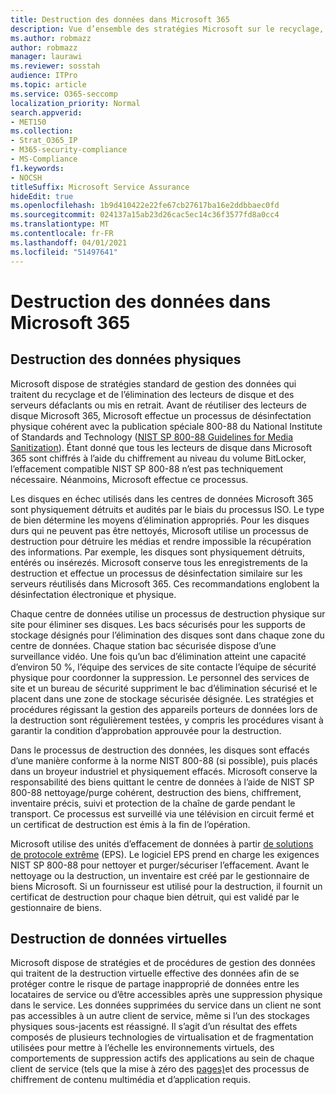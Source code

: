 ```yaml
---
title: Destruction des données dans Microsoft 365
description: Vue d’ensemble des stratégies Microsoft sur le recyclage, l’élimination ou la destruction des disques et serveurs du centre de données Microsoft 365.
ms.author: robmazz
author: robmazz
manager: laurawi
ms.reviewer: sosstah
audience: ITPro
ms.topic: article
ms.service: O365-seccomp
localization_priority: Normal
search.appverid:
- MET150
ms.collection:
- Strat_O365_IP
- M365-security-compliance
- MS-Compliance
f1.keywords:
- NOCSH
titleSuffix: Microsoft Service Assurance
hideEdit: true
ms.openlocfilehash: 1b9d410422e22fe67cb27617ba16e2ddbbaec0fd
ms.sourcegitcommit: 024137a15ab23d26cac5ec14c36f3577fd8a0cc4
ms.translationtype: MT
ms.contentlocale: fr-FR
ms.lasthandoff: 04/01/2021
ms.locfileid: "51497641"
---
```

# <a name="data-destruction-in-microsoft-365"></a>Destruction des données dans Microsoft 365

## <a name="physical-data-destruction"></a>Destruction des données physiques

Microsoft dispose de stratégies standard de gestion des données qui traitent du recyclage et de l’élimination des lecteurs de disque et des serveurs défaclants ou mis en retrait. Avant de réutiliser des lecteurs de disque Microsoft 365, Microsoft effectue un processus de désinfectation physique cohérent avec la publication spéciale 800-88 du National Institute of Standards and Technology ([NIST SP 800-88 Guidelines for Media Sanitization](https://nvlpubs.nist.gov/nistpubs/SpecialPublications/NIST.SP.800-88r1.pdf)). Étant donné que tous les lecteurs de disque dans Microsoft 365 sont chiffrés à l’aide du chiffrement au niveau du volume BitLocker, l’effacement compatible NIST SP 800-88 n’est pas techniquement nécessaire. Néanmoins, Microsoft effectue ce processus.

Les disques en échec utilisés dans les centres de données Microsoft 365 sont physiquement détruits et audités par le biais du processus ISO. Le type de bien détermine les moyens d’élimination appropriés. Pour les disques durs qui ne peuvent pas être nettoyés, Microsoft utilise un processus de destruction pour détruire les médias et rendre impossible la récupération des informations. Par exemple, les disques sont physiquement détruits, entérés ou insérezés. Microsoft conserve tous les enregistrements de la destruction et effectue un processus de désinfectation similaire sur les serveurs réutilisés dans Microsoft 365. Ces recommandations englobent la désinfectation électronique et physique.

Chaque centre de données utilise un processus de destruction physique sur site pour éliminer ses disques. Les bacs sécurisés pour les supports de stockage désignés pour l’élimination des disques sont dans chaque zone du centre de données. Chaque station bac sécurisée dispose d’une surveillance vidéo. Une fois qu’un bac d’élimination atteint une capacité d’environ 50 %, l’équipe des services de site contacte l’équipe de sécurité physique pour coordonner la suppression. Le personnel des services de site et un bureau de sécurité suppriment le bac d’élimination sécurisé et le placent dans une zone de stockage sécurisée désignée. Les stratégies et procédures régissant la gestion des appareils porteurs de données lors de la destruction sont régulièrement testées, y compris les procédures visant à garantir la condition d’approbation approuvée pour la destruction.

Dans le processus de destruction des données, les disques sont effacés d’une manière conforme à la norme NIST 800-88 (si possible), puis placés dans un broyeur industriel et physiquement effacés. Microsoft conserve la responsabilité des biens quittant le centre de données à l’aide de NIST SP 800-88 nettoyage/purge cohérent, destruction des biens, chiffrement, inventaire précis, suivi et protection de la chaîne de garde pendant le transport. Ce processus est surveillé via une télévision en circuit fermé et un certificat de destruction est émis à la fin de l’opération.

Microsoft utilise des unités d’effacement de données à partir [de solutions de protocole extrême](https://www.enterprisedataerasure.com/) (EPS). Le logiciel EPS prend en charge les exigences NIST SP 800-88 pour nettoyer et purger/sécuriser l’effacement. Avant le nettoyage ou la destruction, un inventaire est créé par le gestionnaire de biens Microsoft. Si un fournisseur est utilisé pour la destruction, il fournit un certificat de destruction pour chaque bien détruit, qui est validé par le gestionnaire de biens.

## <a name="virtual-data-destruction"></a>Destruction de données virtuelles

Microsoft dispose de stratégies et de procédures de gestion des données qui traitent de la destruction virtuelle effective des données afin de se protéger contre le risque de partage inapproprié de données entre les locataires de service ou d’être accessibles après une suppression physique dans le service. Les données supprimées du service dans un client ne sont pas accessibles à un autre client de service, même si l’un des stockages physiques sous-jacents est réassigné. Il s’agit d’un résultat des effets composés de plusieurs technologies de virtualisation et de fragmentation utilisées pour mettre à l’échelle les environnements virtuels, des comportements de suppression actifs des applications au sein de chaque client de service (tels que la mise à zéro des [pages)](/office365/securitycompliance/office-365-exchange-online-data-deletion#page-zeroing)et des processus de chiffrement de contenu multimédia et d’application requis.